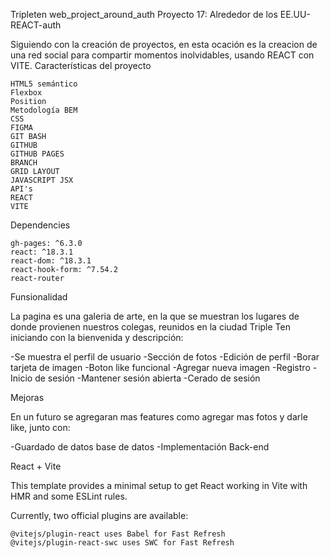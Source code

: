 Tripleten web_project_around_auth
Proyecto 17: Alrededor de los EE.UU-REACT-auth

Siguiendo con la creación de proyectos, en esta ocación es la creacion de una red social para compartir momentos inolvidables, usando REACT con VITE.
Características del proyecto

    HTML5 semántico
    Flexbox
    Position
    Metodología BEM
    CSS
    FIGMA
    GIT BASH
    GITHUB
    GITHUB PAGES
    BRANCH
    GRID LAYOUT
    JAVASCRIPT JSX
    API's
    REACT
    VITE

Dependencies

    gh-pages: ^6.3.0
    react: ^18.3.1
    react-dom: ^18.3.1
    react-hook-form: ^7.54.2
    react-router

Funsionalidad

La pagina es una galeria de arte, en la que se muestran los lugares de donde provienen nuestros colegas, reunidos en la ciudad Triple Ten iniciando con la bienvenida y descripción:

-Se muestra el perfil de usuario
-Sección de fotos
-Edición de perfil
-Borar tarjeta de imagen
-Boton like funcional
-Agregar nueva imagen
-Registro
-Inicio de sesión
-Mantener sesión abierta
-Cerado de sesión

Mejoras

En un futuro se agregaran mas features como agregar mas fotos y darle like, junto con:

 -Guardado de datos base de datos
 -Implementación Back-end

React + Vite

This template provides a minimal setup to get React working in Vite with HMR and some ESLint rules.

Currently, two official plugins are available:

    @vitejs/plugin-react uses Babel for Fast Refresh
    @vitejs/plugin-react-swc uses SWC for Fast Refresh
